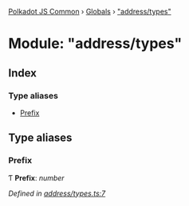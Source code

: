 [Polkadot JS Common](../README.md) › [Globals](../globals.md) › ["address/types"](_address_types_.md)

# Module: "address/types"

## Index

### Type aliases

* [Prefix](_address_types_.md#prefix)

## Type aliases

###  Prefix

Ƭ **Prefix**: *number*

*Defined in [address/types.ts:7](https://github.com/polkadot-js/common/blob/60a9866a/packages/util-crypto/src/address/types.ts#L7)*
